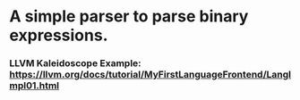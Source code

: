# A simple parser to parse binary expressions.
### LLVM Kaleidoscope Example: https://llvm.org/docs/tutorial/MyFirstLanguageFrontend/LangImpl01.html
